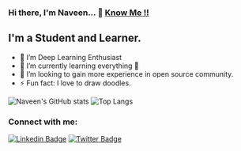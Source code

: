 


### Hi there, I'm Naveen... 👋  <a target="_blank" href="https://portfolio-naveen.netlify.app/">Know Me !!</a>


## I'm a Student and Learner.

- 🔭 I’m Deep Learning Enthusiast
- 🌱 I’m currently learning everything 🤣
- 👯 I’m looking to gain more experience in open source community.
- ⚡ Fun fact: I love to draw doodles.

![Naveen's GitHub stats](https://github-readme-stats.vercel.app/api?username=naveen8801&show_icons=true&theme=tokyonight)
![Top Langs](https://github-readme-stats.vercel.app/api/top-langs/?username=naveen8801&layout=compact&theme=tokyonight&langs_count=8)


### Connect with me:

[![Linkedin Badge](https://img.shields.io/badge/-naveen-blue?style=flat-square&logo=Linkedin&logoColor=white&link=https://www.linkedin.com/in/naveen-kumar-6777881ab/)](https://www.linkedin.com/in/naveen-kumar-6777881ab/)
[![Twitter Badge](https://img.shields.io/badge/-@naveen_8801-1ca0f1?style=flat-square&labelColor=1ca0f1&logo=twitter&logoColor=white&link=https://twitter.com/naveen_8801)](https://twitter.com/naveen_8801)

<br />
